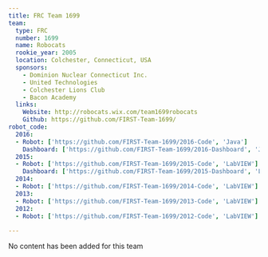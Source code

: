 ```yaml
---
title: FRC Team 1699
team:
  type: FRC
  number: 1699
  name: Robocats
  rookie_year: 2005
  location: Colchester, Connecticut, USA
  sponsors:
    - Dominion Nuclear Connecticut Inc.
    - United Technologies
    - Colchester Lions Club
    - Bacon Academy
  links:
    Website: http://robocats.wix.com/team1699robocats
    Github: https://github.com/FIRST-Team-1699/
robot_code:
  2016:
  - Robot: ['https://github.com/FIRST-Team-1699/2016-Code', 'Java']
    Dashboard: ['https://github.com/FIRST-Team-1699/2016-Dashboard', 'Java']
  2015:
  - Robot: ['https://github.com/FIRST-Team-1699/2015-Code', 'LabVIEW']
    Dashboard: ['https://github.com/FIRST-Team-1699/2015-Dashboard', 'LabVIEW']
  2014:
  - Robot: ['https://github.com/FIRST-Team-1699/2014-Code', 'LabVIEW']
  2013:
  - Robot: ['https://github.com/FIRST-Team-1699/2013-Code', 'LabVIEW']
  2012:
  - Robot: ['https://github.com/FIRST-Team-1699/2012-Code', 'LabVIEW']
  
---
```

No content has been added for this team